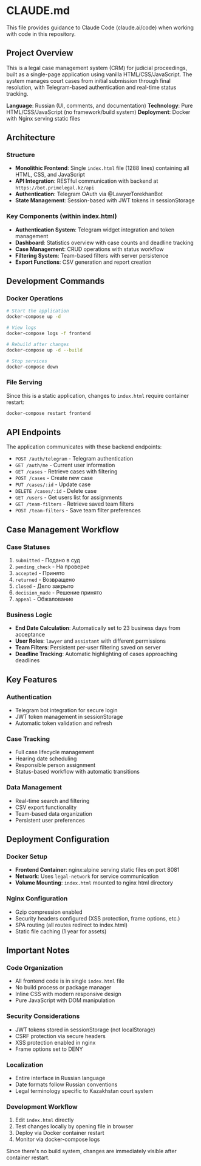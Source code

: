 # CLAUDE.md

This file provides guidance to Claude Code (claude.ai/code) when working with code in this repository.

## Project Overview

This is a legal case management system (CRM) for judicial proceedings, built as a single-page application using vanilla HTML/CSS/JavaScript. The system manages court cases from initial submission through final resolution, with Telegram-based authentication and real-time status tracking.

**Language**: Russian (UI, comments, and documentation)
**Technology**: Pure HTML/CSS/JavaScript (no framework/build system)
**Deployment**: Docker with Nginx serving static files

## Architecture

### Structure
- **Monolithic Frontend**: Single `index.html` file (1288 lines) containing all HTML, CSS, and JavaScript
- **API Integration**: RESTful communication with backend at `https://bot.primelegal.kz/api`
- **Authentication**: Telegram OAuth via @LawyerTorekhanBot
- **State Management**: Session-based with JWT tokens in sessionStorage

### Key Components (within index.html)
- **Authentication System**: Telegram widget integration and token management
- **Dashboard**: Statistics overview with case counts and deadline tracking
- **Case Management**: CRUD operations with status workflow
- **Filtering System**: Team-based filters with server persistence
- **Export Functions**: CSV generation and report creation

## Development Commands

### Docker Operations
```bash
# Start the application
docker-compose up -d

# View logs
docker-compose logs -f frontend

# Rebuild after changes
docker-compose up -d --build

# Stop services
docker-compose down
```

### File Serving
Since this is a static application, changes to `index.html` require container restart:
```bash
docker-compose restart frontend
```

## API Endpoints

The application communicates with these backend endpoints:
- `POST /auth/telegram` - Telegram authentication
- `GET /auth/me` - Current user information
- `GET /cases` - Retrieve cases with filtering
- `POST /cases` - Create new case
- `PUT /cases/:id` - Update case
- `DELETE /cases/:id` - Delete case
- `GET /users` - Get users list for assignments
- `GET /team-filters` - Retrieve saved team filters
- `POST /team-filters` - Save team filter preferences

## Case Management Workflow

### Case Statuses
1. `submitted` - Подано в суд
2. `pending_check` - На проверке
3. `accepted` - Принято
4. `returned` - Возвращено
5. `closed` - Дело закрыто
6. `decision_made` - Решение принято
7. `appeal` - Обжалование

### Business Logic
- **End Date Calculation**: Automatically set to 23 business days from acceptance
- **User Roles**: `lawyer` and `assistant` with different permissions
- **Team Filters**: Persistent per-user filtering saved on server
- **Deadline Tracking**: Automatic highlighting of cases approaching deadlines

## Key Features

### Authentication
- Telegram bot integration for secure login
- JWT token management in sessionStorage
- Automatic token validation and refresh

### Case Tracking
- Full case lifecycle management
- Hearing date scheduling
- Responsible person assignment
- Status-based workflow with automatic transitions

### Data Management
- Real-time search and filtering
- CSV export functionality
- Team-based data organization
- Persistent user preferences

## Deployment Configuration

### Docker Setup
- **Frontend Container**: nginx:alpine serving static files on port 8081
- **Network**: Uses `legal-network` for service communication
- **Volume Mounting**: `index.html` mounted to nginx html directory

### Nginx Configuration
- Gzip compression enabled
- Security headers configured (XSS protection, frame options, etc.)
- SPA routing (all routes redirect to index.html)
- Static file caching (1 year for assets)

## Important Notes

### Code Organization
- All frontend code is in single `index.html` file
- No build process or package manager
- Inline CSS with modern responsive design
- Pure JavaScript with DOM manipulation

### Security Considerations
- JWT tokens stored in sessionStorage (not localStorage)
- CSRF protection via secure headers
- XSS protection enabled in nginx
- Frame options set to DENY

### Localization
- Entire interface in Russian language
- Date formats follow Russian conventions
- Legal terminology specific to Kazakhstan court system

### Development Workflow
1. Edit `index.html` directly
2. Test changes locally by opening file in browser
3. Deploy via Docker container restart
4. Monitor via docker-compose logs

Since there's no build system, changes are immediately visible after container restart.